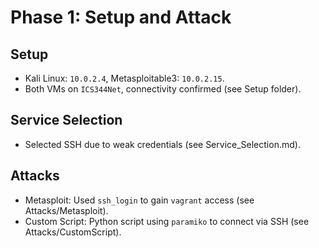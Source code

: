 # Phase 1: Setup and Attack
## Setup
- Kali Linux: `10.0.2.4`, Metasploitable3: `10.0.2.15`.
- Both VMs on `ICS344Net`, connectivity confirmed (see Setup folder).
## Service Selection
- Selected SSH due to weak credentials (see Service_Selection.md).
## Attacks
- Metasploit: Used `ssh_login` to gain `vagrant` access (see Attacks/Metasploit).
- Custom Script: Python script using `paramiko` to connect via SSH (see Attacks/CustomScript).
